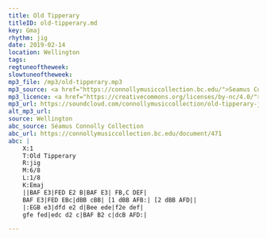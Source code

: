 ```yaml
---
title: Old Tipperary
titleID: old-tipperary.md
key: Gmaj
rhythm: jig
date: 2019-02-14
location: Wellington
tags:
regtuneoftheweek:
slowtuneoftheweek:
mp3_file: /mp3/old-tipperary.mp3
mp3_source: <a href="https://connollymusiccollection.bc.edu/">Seamus Connolly and Boston College Libraries, 2016</a>
mp3_licence: <a href="https://creativecommons.org/licenses/by-nc/4.0/">CC-BY-NC-4.0</a>
mp3_url: https://soundcloud.com/connollymusiccollection/old-tipperary-jig
alt_mp3_url:
source: Wellington
abc_source: Séamus Connolly Collection
abc_url: https://connollymusiccollection.bc.edu/document/471
abc: |
    X:1
    T:Old Tipperary
    R:jig
    M:6/8
    L:1/8
    K:Emaj
    ||BAF E3|FED E2 B|BAF E3| FB,C DEF|
    BAF E3|FED EBc|dBB cBB| [1 dBB AFB:| [2 dBB AFD||
    |:EGB e3|dfd e2 d|Bee ede|f2e def|
    gfe fed|edc d2 c|BAF B2 c|dcB AFD:|

---
```

